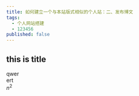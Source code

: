 ```yaml
---
title: 如何建立一个与本站版式相似的个人站：二、发布博文
tags: 
  - 个人网站搭建
  - 123456
published: false
---
```


## this is title

qwer  
ert  
$n^2$